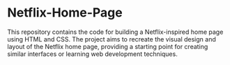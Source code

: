 # Netflix-Home-Page
This repository contains the code for building a Netflix-inspired home page using HTML and CSS. The project aims to recreate the visual design and layout of the Netflix home page, providing a starting point for creating similar interfaces or learning web development techniques.
